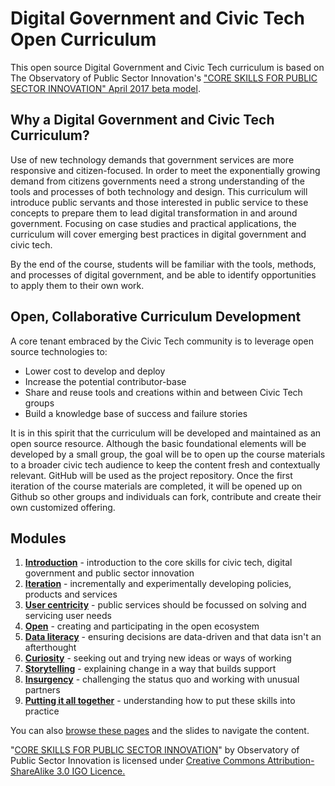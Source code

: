 # Digital Government and Civic Tech Open Curriculum

This open source Digital Government and Civic Tech curriculum is based on The Observatory of Public Sector Innovation's <a href="https://www.oecd.org/media/oecdorg/satellitesites/opsi/contents/files/OECD_OPSI-core_skills_for_public_sector_innovation-201704.pdf">"CORE SKILLS FOR PUBLIC SECTOR INNOVATION" April 2017 beta model</a>.

## Why a Digital Government and Civic Tech Curriculum?

Use of new technology demands that government services are more responsive and citizen-focused. In order to 
meet the exponentially growing demand from citizens governments need a strong understanding of the tools and 
processes of both technology and design. This curriculum will introduce public servants and those interested in public service to these concepts to prepare 
them to lead digital transformation in and around government. Focusing on case studies and practical 
applications, the curriculum will cover emerging best practices in digital government and civic tech.

By the end of the course, students will be familiar with the tools, methods, and processes of digital 
government, and be able to identify opportunities to apply them to their own work.

## Open, Collaborative Curriculum Development

A core tenant embraced by the Civic Tech community is to leverage open source technologies to:
* Lower cost to develop and deploy
* Increase the potential contributor-base
* Share and reuse tools and creations within and between Civic Tech groups
* Build a knowledge base of success and failure stories

It is in this spirit that the curriculum will be developed and maintained as an open source resource.  Although the basic foundational elements will be developed by a small group, the goal will be to open up the course materials to a broader civic tech audience to keep the content fresh and contextually relevant.  GitHub will be used as the project repository.  Once the first iteration of the course materials are completed, it will be opened up on Github so other groups and individuals can fork, contribute and create their own customized offering.

## Modules

1. [**Introduction**](Introduction) - introduction to the core skills for civic tech, digital government and public sector innovation
1. [**Iteration**](Iteration) - incrementally and experimentally developing policies, products and services
1. [**User centricity**](User-centricity) - public services should be focussed on solving and servicing user needs
1. [**Open**](Open) - creating and participating in the open ecosystem
1. [**Data literacy**](Data-literacy) - ensuring decisions are data-driven and that data isn't an afterthought
1. [**Curiosity**](Curiosity) - seeking out and trying new ideas or ways of working
1. [**Storytelling**](Storytelling) - explaining change in a way that builds support
1. [**Insurgency**](Insurgency) - challenging the status quo and working with unusual partners
1. [**Putting it all together**](Putting-it-all-together) - understanding how to put these skills into practice

You can also [browse these pages](http://ottawacivictech.ca/Digital-Government-Civic-Tech-Open-Curriculum/) and the slides to navigate the content.

"[CORE SKILLS FOR PUBLIC SECTOR INNOVATION](https://www.oecd.org/media/oecdorg/satellitesites/opsi/contents/files/OECD_OPSI-core_skills_for_public_sector_innovation-201704.pdf)" by Observatory of Public Sector Innovation is licensed under [Creative Commons Attribution-ShareAlike 3.0 IGO Licence.](https://creativecommons.org/licenses/by-sa/3.0/igo/)
